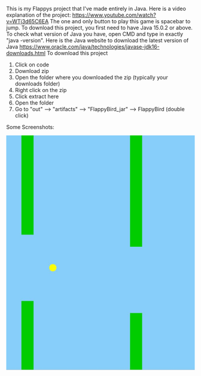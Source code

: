 This is my Flappys project that I've made entirely in Java. Here is a video explanation of the project: https://www.youtube.com/watch?v=WTj3d65C6EA The one and only button to play this game is spacebar to jump. To download this project, you first need to have Java 15.0.2 or above. To check what version of Java you have, open CMD and type in exactly "java -version". Here is the Java website to download the latest version of Java https://www.oracle.com/java/technologies/javase-jdk16-downloads.html To download this project
1. Click on code
2. Download zip
3. Open the folder where you downloaded the zip (typically your downloads folder)
4. Right click on the zip
5. Click extract here
6. Open the folder 
7. Go to "out" --> "artifacts" --> "FlappyBird_jar" --> FlappyBird (double click)

Some Screenshots: 

![](Screenshots/FlappyBird.JPG) 

